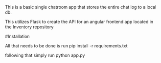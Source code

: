 This is a basic single chatroom app that stores the entire chat log to a local db.

This utilizes Flask to create the API for an angular frontend app located in
the Inventory repository

#Installation

All that needs to be done is run
pip install -r requirements.txt

following that simply run python app.py
